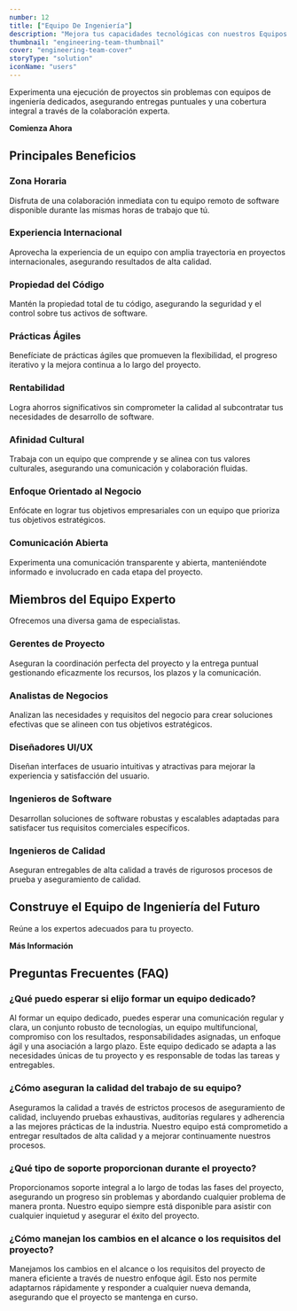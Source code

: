 ```yaml
---
number: 12
title: ["Equipo De Ingeniería"]
description: "Mejora tus capacidades tecnológicas con nuestros Equipos de Ingeniería, asegurando que cuentes con el mejor talento."
thumbnail: "engineering-team-thumbnail"
cover: "engineering-team-cover"
storyType: "solution"
iconName: "users"
---
```


Experimenta una ejecución de proyectos sin problemas con equipos de ingeniería dedicados, asegurando entregas puntuales y una cobertura integral a través de la colaboración experta.

**Comienza Ahora**

## Principales Beneficios

### Zona Horaria

Disfruta de una colaboración inmediata con tu equipo remoto de software disponible durante las mismas horas de trabajo que tú.

### Experiencia Internacional

Aprovecha la experiencia de un equipo con amplia trayectoria en proyectos internacionales, asegurando resultados de alta calidad.

### Propiedad del Código

Mantén la propiedad total de tu código, asegurando la seguridad y el control sobre tus activos de software.

### Prácticas Ágiles

Benefíciate de prácticas ágiles que promueven la flexibilidad, el progreso iterativo y la mejora continua a lo largo del proyecto.

### Rentabilidad

Logra ahorros significativos sin comprometer la calidad al subcontratar tus necesidades de desarrollo de software.

### Afinidad Cultural

Trabaja con un equipo que comprende y se alinea con tus valores culturales, asegurando una comunicación y colaboración fluidas.

### Enfoque Orientado al Negocio

Enfócate en lograr tus objetivos empresariales con un equipo que prioriza tus objetivos estratégicos.

### Comunicación Abierta

Experimenta una comunicación transparente y abierta, manteniéndote informado e involucrado en cada etapa del proyecto.

## Miembros del Equipo Experto

Ofrecemos una diversa gama de especialistas.

### Gerentes de Proyecto

Aseguran la coordinación perfecta del proyecto y la entrega puntual gestionando eficazmente los recursos, los plazos y la comunicación.

### Analistas de Negocios

Analizan las necesidades y requisitos del negocio para crear soluciones efectivas que se alineen con tus objetivos estratégicos.

### Diseñadores UI/UX

Diseñan interfaces de usuario intuitivas y atractivas para mejorar la experiencia y satisfacción del usuario.

### Ingenieros de Software

Desarrollan soluciones de software robustas y escalables adaptadas para satisfacer tus requisitos comerciales específicos.

### Ingenieros de Calidad

Aseguran entregables de alta calidad a través de rigurosos procesos de prueba y aseguramiento de calidad.

## Construye el Equipo de Ingeniería del Futuro

Reúne a los expertos adecuados para tu proyecto.

**Más Información**

## Preguntas Frecuentes (FAQ)

### ¿Qué puedo esperar si elijo formar un equipo dedicado?

Al formar un equipo dedicado, puedes esperar una comunicación regular y clara, un conjunto robusto de tecnologías, un equipo multifuncional, compromiso con los resultados, responsabilidades asignadas, un enfoque ágil y una asociación a largo plazo. Este equipo dedicado se adapta a las necesidades únicas de tu proyecto y es responsable de todas las tareas y entregables.

### ¿Cómo aseguran la calidad del trabajo de su equipo?

Aseguramos la calidad a través de estrictos procesos de aseguramiento de calidad, incluyendo pruebas exhaustivas, auditorías regulares y adherencia a las mejores prácticas de la industria. Nuestro equipo está comprometido a entregar resultados de alta calidad y a mejorar continuamente nuestros procesos.

### ¿Qué tipo de soporte proporcionan durante el proyecto?

Proporcionamos soporte integral a lo largo de todas las fases del proyecto, asegurando un progreso sin problemas y abordando cualquier problema de manera pronta. Nuestro equipo siempre está disponible para asistir con cualquier inquietud y asegurar el éxito del proyecto.

### ¿Cómo manejan los cambios en el alcance o los requisitos del proyecto?

Manejamos los cambios en el alcance o los requisitos del proyecto de manera eficiente a través de nuestro enfoque ágil. Esto nos permite adaptarnos rápidamente y responder a cualquier nueva demanda, asegurando que el proyecto se mantenga en curso.

